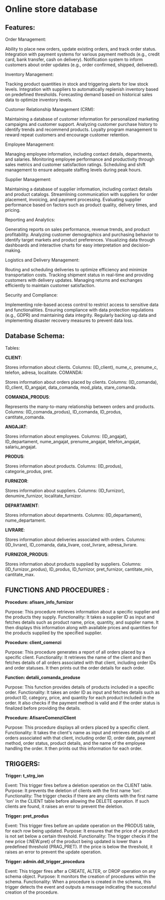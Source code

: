 # Online store database

## Features: 

Order Management:

Ability to place new orders, update existing orders, and track order status.
Integration with payment systems for various payment methods (e.g., credit card, bank transfer, cash on delivery).
Notification system to inform customers about order updates (e.g., order confirmed, shipped, delivered).

Inventory Management:

Tracking product quantities in stock and triggering alerts for low stock levels.
Integration with suppliers to automatically replenish inventory based on predefined thresholds.
Forecasting demand based on historical sales data to optimize inventory levels.

Customer Relationship Management (CRM):

Maintaining a database of customer information for personalized marketing campaigns and customer support.
Analyzing customer purchase history to identify trends and recommend products.
Loyalty program management to reward repeat customers and encourage customer retention.

Employee Management:

Managing employee information, including contact details, departments, and salaries.
Monitoring employee performance and productivity through sales metrics and customer satisfaction ratings.
Scheduling and shift management to ensure adequate staffing levels during peak hours.

Supplier Management:

Maintaining a database of supplier information, including contact details and product catalogs.
Streamlining communication with suppliers for order placement, invoicing, and payment processing.
Evaluating supplier performance based on factors such as product quality, delivery times, and pricing.

Reporting and Analytics:

Generating reports on sales performance, revenue trends, and product profitability.
Analyzing customer demographics and purchasing behavior to identify target markets and product preferences.
Visualizing data through dashboards and interactive charts for easy interpretation and decision-making.

Logistics and Delivery Management:

Routing and scheduling deliveries to optimize efficiency and minimize transportation costs.
Tracking shipment status in real-time and providing customers with delivery updates.
Managing returns and exchanges efficiently to maintain customer satisfaction.

Security and Compliance:

Implementing role-based access control to restrict access to sensitive data and functionalities.
Ensuring compliance with data protection regulations (e.g., GDPR) and maintaining data integrity.
Regularly backing up data and implementing disaster recovery measures to prevent data loss.

## Database Schema:

Tables:

**CLIENT**:

Stores information about clients.
Columns: (ID_client), nume_c, prenume_c, telefon, adresa, localitate.
COMANDA:

Stores information about orders placed by clients.
Columns: (ID_comanda), ID_client, ID_angajat, data_comanda, mod_plata, stare_comanda.

**COMANDA_PRODUS**:

Represents the many-to-many relationship between orders and products.
Columns: (ID_comanda_produs), ID_comanda, ID_produs, cantitate_comanda.

**ANGAJAT**:

Stores information about employees.
Columns: (ID_angajat), ID_departament, nume_angajat, prenume_angajat, telefon_angajat, salariu_angajat.

**PRODUS**:

Stores information about products.
Columns: (ID_produs), categorie_produs, pret.

**FURNIZOR**:

Stores information about suppliers.
Columns: (ID_furnizor), denumire_furnizor, localitate_furnizor.

**DEPARTAMENT**:

Stores information about departments.
Columns: (ID_departament), nume_departament.

**LIVRARE**:

Stores information about deliveries associated with orders.
Columns: (ID_livrare), ID_comanda, data_livare, cost_livrare, adresa_livrare.

**FURNIZOR_PRODUS**:

Stores information about products supplied by suppliers.
Columns: (ID_furnizor_produs), ID_produs, ID_furnizor, pret_furnizor, cantitate_min, cantitate_max.

## FUNCTIONS AND PROCEDURES : ##

**Procedure: afisare_info_furnizor**

Purpose: This procedure retrieves information about a specific supplier and the products they supply.
Functionality: It takes a supplier ID as input and fetches details such as product name, price, quantity, and supplier name. It then displays this information along with available prices and quantities for the products supplied by the specified supplier.

**Procedure: client_comenzi**

Purpose: This procedure generates a report of all orders placed by a specific client.
Functionality: It retrieves the name of the client and then fetches details of all orders associated with that client, including order IDs and order statuses. It then prints out the order details for each order.

**Function: detalii_comanda_produse**

Purpose: This function provides details of products included in a specific order.
Functionality: It takes an order ID as input and fetches details such as product ID, category, price, and quantity for each product included in the order. It also checks if the payment method is valid and if the order status is finalized before providing the details.

**Procedure: AfisareComenziClient**

Purpose: This procedure displays all orders placed by a specific client.
Functionality: It takes the client's name as input and retrieves details of all orders associated with that client, including order ID, order date, payment method, order status, product details, and the name of the employee handling the order. It then prints out this information for each order.

## TRIGGERS: ##

**Trigger: t_strg_ion** 

Event: This trigger fires before a deletion operation on the CLIENT table.
Purpose: It prevents the deletion of clients with the first name 'Ion'.
Functionality: The trigger checks if there are any clients with the first name 'Ion' in the CLIENT table before allowing the DELETE operation. If such clients are found, it raises an error to prevent the deletion.

**Trigger: pret_produs**

Event: This trigger fires before an update operation on the PRODUS table, for each row being updated.
Purpose: It ensures that the price of a product is not set below a certain threshold.
Functionality: The trigger checks if the new price (:NEW.pret) of the product being updated is lower than a predefined threshold (PRAG_PRET). If the price is below the threshold, it raises an error to prevent the update operation.

**Trigger: admin.ddl_trigger_procedura**

Event: This trigger fires after a CREATE, ALTER, or DROP operation on any schema object.
Purpose: It monitors the creation of procedures within the schema.
Functionality: When a procedure is created in the schema, this trigger detects the event and outputs a message indicating the successful creation of the procedure.


